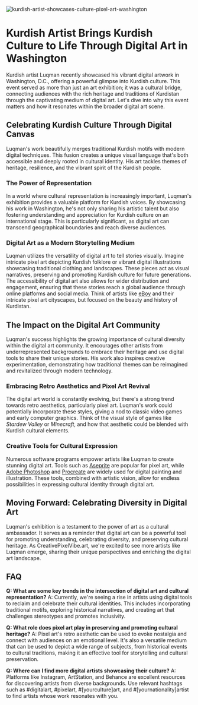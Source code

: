 ![kurdish-artist-showcases-culture-pixel-art-washington](https://images.pexels.com/photos/33401240/pexels-photo-33401240.jpeg?auto=compress&cs=tinysrgb&fit=crop&h=627&w=1200)

# Kurdish Artist Brings Kurdish Culture to Life Through Digital Art in Washington

Kurdish artist Luqman recently showcased his vibrant digital artwork in Washington, D.C., offering a powerful glimpse into Kurdish culture. This event served as more than just an art exhibition; it was a cultural bridge, connecting audiences with the rich heritage and traditions of Kurdistan through the captivating medium of digital art. Let's dive into why this event matters and how it resonates within the broader digital art scene.

## Celebrating Kurdish Culture Through Digital Canvas

Luqman's work beautifully merges traditional Kurdish motifs with modern digital techniques. This fusion creates a unique visual language that's both accessible and deeply rooted in cultural identity. His art tackles themes of heritage, resilience, and the vibrant spirit of the Kurdish people. 

### The Power of Representation

In a world where cultural representation is increasingly important, Luqman's exhibition provides a valuable platform for Kurdish voices. By showcasing his work in Washington, he's not only sharing his artistic talent but also fostering understanding and appreciation for Kurdish culture on an international stage. This is particularly significant, as digital art can transcend geographical boundaries and reach diverse audiences.

### Digital Art as a Modern Storytelling Medium

Luqman utilizes the versatility of digital art to tell stories visually. Imagine intricate pixel art depicting Kurdish folklore or vibrant digital illustrations showcasing traditional clothing and landscapes. These pieces act as visual narratives, preserving and promoting Kurdish culture for future generations. The accessibility of digital art also allows for wider distribution and engagement, ensuring that these stories reach a global audience through online platforms and social media. Think of artists like [eBoy](https://hello.eboy.com/eboy/) and their intricate pixel art cityscapes, but focused on the beauty and history of Kurdistan.

## The Impact on the Digital Art Community

Luqman's success highlights the growing importance of cultural diversity within the digital art community. It encourages other artists from underrepresented backgrounds to embrace their heritage and use digital tools to share their unique stories. His work also inspires creative experimentation, demonstrating how traditional themes can be reimagined and revitalized through modern technology.

### Embracing Retro Aesthetics and Pixel Art Revival

The digital art world is constantly evolving, but there's a strong trend towards retro aesthetics, particularly pixel art. Luqman's work could potentially incorporate these styles, giving a nod to classic video games and early computer graphics. Think of the visual style of games like *Stardew Valley* or *Minecraft*, and how that aesthetic could be blended with Kurdish cultural elements.

### Creative Tools for Cultural Expression

Numerous software programs empower artists like Luqman to create stunning digital art. Tools such as [Aseprite](https://www.aseprite.org/) are popular for pixel art, while [Adobe Photoshop](https://www.adobe.com/products/photoshop.html) and [Procreate](https://procreate.art/) are widely used for digital painting and illustration. These tools, combined with artistic vision, allow for endless possibilities in expressing cultural identity through digital art.

## Moving Forward: Celebrating Diversity in Digital Art

Luqman's exhibition is a testament to the power of art as a cultural ambassador. It serves as a reminder that digital art can be a powerful tool for promoting understanding, celebrating diversity, and preserving cultural heritage. As CreativePixelVibe.art, we're excited to see more artists like Luqman emerge, sharing their unique perspectives and enriching the digital art landscape.

## FAQ

**Q: What are some key trends in the intersection of digital art and cultural representation?**
A: Currently, we're seeing a rise in artists using digital tools to reclaim and celebrate their cultural identities. This includes incorporating traditional motifs, exploring historical narratives, and creating art that challenges stereotypes and promotes inclusivity.

**Q: What role does pixel art play in preserving and promoting cultural heritage?**
A: Pixel art's retro aesthetic can be used to evoke nostalgia and connect with audiences on an emotional level. It's also a versatile medium that can be used to depict a wide range of subjects, from historical events to cultural traditions, making it an effective tool for storytelling and cultural preservation.

**Q: Where can I find more digital artists showcasing their culture?**
A: Platforms like Instagram, ArtStation, and Behance are excellent resources for discovering artists from diverse backgrounds. Use relevant hashtags such as #digitalart, #pixelart, #[yourculture]art, and #[yournationality]artist to find artists whose work resonates with you.
